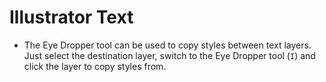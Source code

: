# Illustrator Text

- The Eye Dropper tool can be used to copy styles between text layers. Just select the destination layer, switch to the Eye Dropper tool (`I`) and click the layer to copy styles from.
